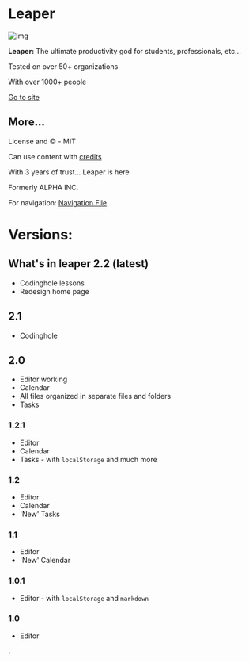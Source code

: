 <h1>Leaper</h1>

![img](images/main.gif)

<p><strong>Leaper:</strong> The ultimate productivity god for students, professionals, etc...</p>

<p>Tested on over 50+ organizations</p>
<p>With over 1000+ people</p>

<p><a href="https://leaperstuff.github.io">Go to site</a></p>

<h2>More...</h2>
<p>License and &copy; - MIT</p>
<p>Can use content with <a href="credit.md">credits</a></p>

<p>With 3 years of trust... Leaper is here</p>
<p>Formerly ALPHA INC.</p>

<p>For navigation: <a href="howto.md">Navigation File</a></p>

<h1>Versions:</h1>

<h2>What's in leaper 2.2 (latest)</h2>
<ul>
<li>Codinghole lessons</li>
<li>Redesign home page</li>
</ul>

<h2>2.1</h2>
<ul>
<li>Codinghole</li>
</ul>

<h2>2.0</h2>
<ul>
    <li>Editor working</li>
    <li>Calendar</li>
    <li>All files organized in separate files and folders</li>
    <li>Tasks</li>
</ul>

<h3>1.2.1</h3>
<ul>
    <li>Editor</li>
    <li>Calendar</li>
    <li>Tasks - with <code>localStorage</code> and much more</li>
</ul>

<h3>1.2</h3>
<ul>
    <li>Editor</li>
    <li>Calendar</li>
    <li>'New' Tasks</li>
</ul>

<h3>1.1</h3>
<ul>
    <li>Editor</li>
    <li>'New' Calendar</li>
</ul>

<h3>1.0.1</h3>
<ul>
    <li>Editor - with <code>localStorage</code> and <code>markdown</code></li>
</ul>

<h3>1.0</h3>
<ul>
    <li>Editor</li>
</ul>
.
